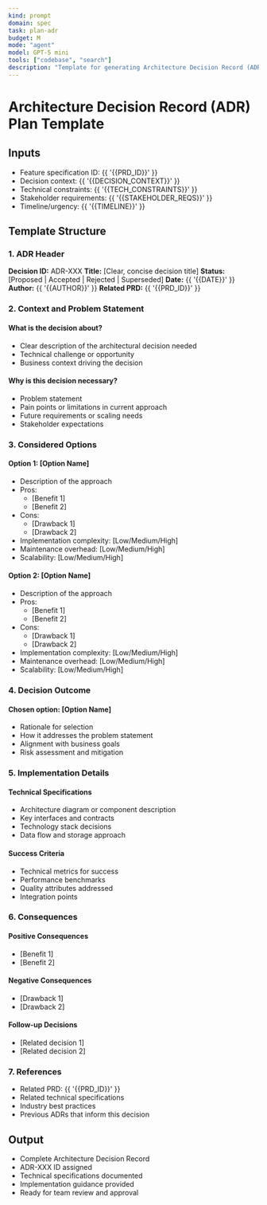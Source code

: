 ```yaml
---
kind: prompt
domain: spec
task: plan-adr
budget: M
mode: "agent"
model: GPT-5 mini
tools: ["codebase", "search"]
description: "Template for generating Architecture Decision Record (ADR) plans from feature specifications."
---
```


# Architecture Decision Record (ADR) Plan Template

## Inputs

- Feature specification ID: {{ '{{PRD_ID}}' }}
- Decision context: {{ '{{DECISION_CONTEXT}}' }}
- Technical constraints: {{ '{{TECH_CONSTRAINTS}}' }}
- Stakeholder requirements: {{ '{{STAKEHOLDER_REQS}}' }}
- Timeline/urgency: {{ '{{TIMELINE}}' }}

## Template Structure

### 1. ADR Header

**Decision ID:** ADR-XXX
**Title:** [Clear, concise decision title]
**Status:** [Proposed | Accepted | Rejected | Superseded]
**Date:** {{ '{{DATE}}' }}
**Author:** {{ '{{AUTHOR}}' }}
**Related PRD:** {{ '{{PRD_ID}}' }}

### 2. Context and Problem Statement

#### What is the decision about?

- Clear description of the architectural decision needed
- Technical challenge or opportunity
- Business context driving the decision

#### Why is this decision necessary?

- Problem statement
- Pain points or limitations in current approach
- Future requirements or scaling needs
- Stakeholder expectations

### 3. Considered Options

#### Option 1: [Option Name]

- Description of the approach
- Pros:
  - [Benefit 1]
  - [Benefit 2]
- Cons:
  - [Drawback 1]
  - [Drawback 2]
- Implementation complexity: [Low/Medium/High]
- Maintenance overhead: [Low/Medium/High]
- Scalability: [Low/Medium/High]

#### Option 2: [Option Name]

- Description of the approach
- Pros:
  - [Benefit 1]
  - [Benefit 2]
- Cons:
  - [Drawback 1]
  - [Drawback 2]
- Implementation complexity: [Low/Medium/High]
- Maintenance overhead: [Low/Medium/High]
- Scalability: [Low/Medium/High]

### 4. Decision Outcome

#### Chosen option: [Option Name]

- Rationale for selection
- How it addresses the problem statement
- Alignment with business goals
- Risk assessment and mitigation

### 5. Implementation Details

#### Technical Specifications

- Architecture diagram or component description
- Key interfaces and contracts
- Technology stack decisions
- Data flow and storage approach

#### Success Criteria

- Technical metrics for success
- Performance benchmarks
- Quality attributes addressed
- Integration points

### 6. Consequences

#### Positive Consequences

- [Benefit 1]
- [Benefit 2]

#### Negative Consequences

- [Drawback 1]
- [Drawback 2]

#### Follow-up Decisions

- [Related decision 1]
- [Related decision 2]

### 7. References

- Related PRD: {{ '{{PRD_ID}}' }}
- Related technical specifications
- Industry best practices
- Previous ADRs that inform this decision

## Output

- Complete Architecture Decision Record
- ADR-XXX ID assigned
- Technical specifications documented
- Implementation guidance provided
- Ready for team review and approval
